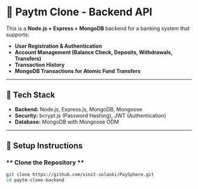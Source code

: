 # 🏦 Paytm Clone - Backend API

This is a **Node.js + Express + MongoDB** backend for a banking system that supports:
- **User Registration & Authentication**
- **Account Management (Balance Check, Deposits, Withdrawals, Transfers)**
- **Transaction History**
- **MongoDB Transactions for Atomic Fund Transfers**

---

## **📌 Tech Stack**
- **Backend:** Node.js, Express.js, MongoDB, Mongoose
- **Security:** bcrypt.js (Password Hashing), JWT (Authentication)
- **Database:** MongoDB with Mongoose ODM

---

## **🚀 Setup Instructions**

### ** Clone the Repository **
```sh
git clone https://github.com/vinit-solanki/PaySphere.git
cd paytm-clone-backend
